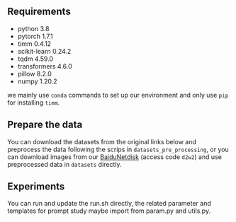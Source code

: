 ## Requirements

- python 3.8
- pytorch 1.7.1
- timm 0.4.12
- scikit-learn 0.24.2 
- tqdm 4.59.0
- transformers 4.6.0
- pillow 8.2.0
- numpy 1.20.2

we mainly use `conda` commands to set up our environment and only use `pip` for installing `timm`.

## Prepare the data

You can download the datasets from the original links below and preprocess the data following the scrips in `datasets_pre_processing`, or you can download images from our [BaiduNetdisk](https://pan.baidu.com/s/1MBgH2SGg5D3WDepXhD_b4A) (access code `d2w2`) and use preprocessed data in `datasets` directly.

##  Experiments
You can run and update the run.sh directly, the related parameter and templates for prompt study maybe import from param.py and utils.py.
